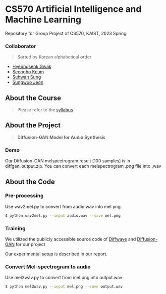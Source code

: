 # CS570 Artificial Intelligence and Machine Learning
Repository for Group Project of CS570, KAIST, 2023 Spring

### Collaborator
> Sorted by Korean alphabetical order
* [Hyeongseok Gwak](https://github.com/khs5696)
* [Seongho Keum](https://github.com/Seongho18)
* [Suhwan Sung](https://github.com/yominx)
* [Sungwoo Jeon](https://github.com/marunero)

## About the Course

> Please refer to the [syllabus](https://cais.kaist.ac.kr/syllabusInfo?year=2023&term=1&subject_no=36.570&lecture_class=&dept_id=4421)

## About the Project

>  **Diffusion-GAN Model for Audio Synthesis**

### Demo
Our Diffusion-GAN melspectrogram result (100 samples) is in diffgan_output.zip. You can convert each melspectrogram .png file into .wav

## About the Code

### Pre-processing
Use wav2mel.py to convert from audio.wav into mel.png
```bash
$ python wav2mel.py --input audio.wav --save mel.png
```

### Training
We utilized the publicly accessible source code of [Diffwave](https://github.com/lmnt-com/diffwave) and [Diffusion-GAN](https://github.com/Zhendong-Wang/Diffusion-GAN) for our project

Our experimental setup is described in our report. 

### Convert Mel-spectrogram to audio
Use mel2wav.py to convert from mel.png into output.wav
```bash
$ python mel2wav.py --input mel.png --save output.wav
```

